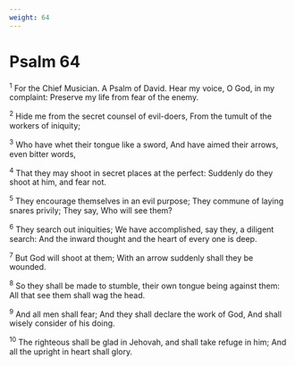 ```yaml
---
weight: 64
---
```


# Psalm 64

<sup>1</sup> For the Chief Musician. A Psalm of David. Hear my voice, O God, in my complaint: Preserve my life from fear of the enemy. 

<sup>2</sup> Hide me from the secret counsel of evil-doers, From the tumult of the workers of iniquity; 

<sup>3</sup> Who have whet their tongue like a sword, And have aimed their arrows, even bitter words, 

<sup>4</sup> That they may shoot in secret places at the perfect: Suddenly do they shoot at him, and fear not. 

<sup>5</sup> They encourage themselves in an evil purpose; They commune of laying snares privily; They say, Who will see them? 

<sup>6</sup> They search out iniquities; We have accomplished, say they, a diligent search: And the inward thought and the heart of every one is deep. 

<sup>7</sup> But God will shoot at them; With an arrow suddenly shall they be wounded. 

<sup>8</sup> So they shall be made to stumble, their own tongue being against them: All that see them shall wag the head. 

<sup>9</sup> And all men shall fear; And they shall declare the work of God, And shall wisely consider of his doing. 

<sup>10</sup> The righteous shall be glad in Jehovah, and shall take refuge in him; And all the upright in heart shall glory. 


